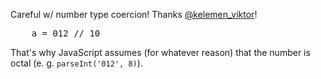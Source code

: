 Careful w/ number type coercion! Thanks [@kelemen_viktor](http://twitter.com/kelemen_viktor)!

<pre lang="javascript">
    a = 012 // 10
</pre>

That's why JavaScript assumes (for whatever reason) that the number is octal (e. g. `parseInt('012', 8)`).
